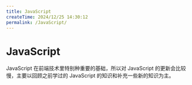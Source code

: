 ```yaml
---
title: JavaScript
createTime: 2024/12/25 14:30:12
permalink: /JavaScript/
---
```


# JavaScript

JavaScript 在前端技术里特别种重要的基础，所以对 JavaScript 的更新会比较慢，主要以回顾之前学过的 JavaScript 的知识和补充一些新的知识为主。
